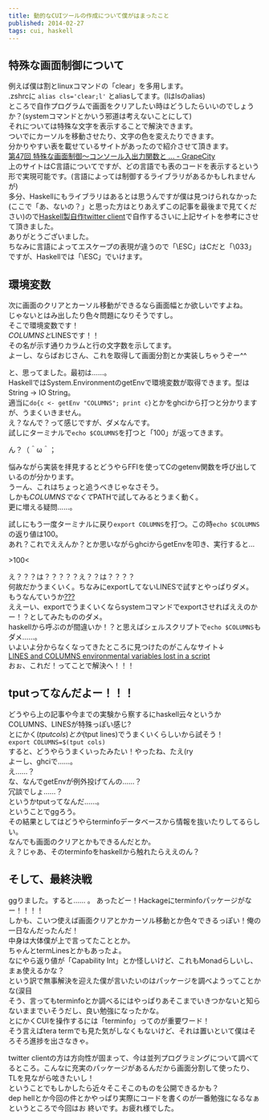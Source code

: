 ```yaml
---
title: 動的なCUIツールの作成について僕がはまったこと
published: 2014-02-27
tags: cui, haskell
---
```


## 特殊な画面制御について
例えば僕は割とlinuxコマンドの「clear」を多用します。  
.zshrcに `alias cls='clear;l'` とaliasしてます。(lはlsのalias)  
ところで自作プログラムで画面をクリアしたい時はどうしたらいいのでしょうか？(systemコマンドとかいう邪道は考えないことにして)  
それについては特殊な文字を表示することで解決できます。  
ついでにカーソルを移動させたり、文字の色を変えたりできます。  
分かりやすい表を載せているサイトがあったので紹介させて頂きます。  
[第47回 特殊な画面制御～コンソール入出力関数と ... - GrapeCity](https://www.grapecity.com/tools/support/powernews/column/clang/047/page02.html)  
上のサイトはC言語についてですが、どの言語でも表のコードを表示するという形で実現可能です。(言語によっては制御するライブラリがあるかもしれませんが)  
多分、Haskellにもライブラリはあるとは思うんですが僕は見つけられなかった(ここで「あ、ないの？」と思った方はとりあえずこの記事を最後まで見てください)ので[Haskell製自作twitter client](https://github.com/lmdexpr/cAtelier)で自作するさいに上記サイトを参考にさせて頂きました。  
ありがとうございました。  
ちなみに言語によってエスケープの表現が違うので「\\ESC」はCだと「\\033」ですが、Haskellでは「\\ESC」でいけます。  

## 環境変数
次に画面のクリアとカーソル移動ができるなら画面幅とか欲しいですよね。  
じゃないとはみ出したり色々問題になりそうですし。  
そこで環境変数です！  
$COLUMNSと$LINESです！！  
その名が示す通りカラムと行の文字数を示してます。  
よーし、ならばおじさん、これを取得して画面分割とか実装しちゃうぞー^^  
  
と、思ってました。最初は……。  
HaskellではSystem.EnvironmentのgetEnvで環境変数が取得できます。型はString -> IO String。  
適当に`do{c <- getEnv "COLUMNS"; print c}`とかをghciから打つと分かりますが、うまくいきません。  
え？なんで？って感じですが、ダメなんです。  
試しにターミナルで`echo $COLUMNS`を打つと「100」が返ってきます。  
  
ん？（＾ω＾；  
  
悩みながら実装を拝見するとどうやらFFIを使ってCのgetenv関数を呼び出しているのが分かります。  
うーん、これはちょっと追うべきじゃなさそう。  
しかも$COLUMNSでなくて$PATHで試してみるとうまく動く。  
更に増える疑問……。
  
試しにもう一度ターミナルに戻り`export COLUMNS`を打つ。この時`echo $COLUMNS`の返り値は100。  
あれ？これでええんか？とか思いながらghciからgetEnvを叩き、実行すると...
  
 \>100<  
  
え？？？は？？？？？え？？は？？？？  
何故だかうまくいく。ちなみにexportしてないLINESで試すとやっぱりダメ。  
もうなんていうか[???](https://www.google.co.jp/search?q=どういうことだってばよ&tbm=isch)  
ええーい、exportでうまくいくならsystemコマンドでexportさせればええのかー！？としてみたもののダメ。  
haskellから呼ぶのが間違いか！？と思えばシェルスクリプトで`echo $COLUMNS`もダメ……。  
いよいよ分からなくなってきたところに見つけたのがこんなサイト↓  
[LINES and COLUMNS environmental variables lost in a script](http://stackoverflow.com/questions/1780483/lines-and-columns-environmental-variables-lost-in-a-script)  
おぉ、これだ！ってことで解決へ！！！

## tputってなんだよー！！！
どうやら上の記事や今までの実験から察するにhaskell云々というかCOLUMNS、LINESが特殊っぽい感じ?  
とにかく$(tput cols)とか$(tput lines)でうまくいくらしいから試そう！  
`export COLUMNS=$(tput cols)`  
すると、どうやらうまくいったみたい！やったね、たえ(ry  
よーし、ghciで……。  
え……？  
な、なんでgetEnvが例外投げてんの……？  
冗談でしょ……？  
というかtputってなんだ……。  
ということでggろう。  
その結果としてはどうやらterminfoデータベースから情報を抜いたりしてるらしい。  
なんでも画面のクリアとかもできるんだとか。  
え？じゃあ、そのterminfoをhaskellから触れたらええのん？  

## そして、最終決戦
ggりました。すると…… 。 
あったどー！Hackageにterminfoパッケージがなー！！！！  
しかも、こいつ使えば画面クリアとかカーソル移動とか色々できるっぽい！俺の一日なんだったんだ！  
中身は大体僕が上で言ってたこととか。  
ちゃんとtermLinesとかもあったよ。  
なにやら返り値が「Capability Int」とか怪しいけど、これもMonadらしいし、まぁ使えるかな？  
という訳で無事解決を迎えた僕が言いたいのはパッケージを調べようってことかな(涙目  
そう、言ってもterminfoとか調べるにはやっぱりあそこまでいきつかないと知らないままでいそうだし、良い勉強になったかな。  
とにかくCUIを操作するには「terminfo」ってのが重要ワード！  
そう言えばtera termでも見た気がしなくもないけど、それは置いといて僕はそろそろ進捗を出さなきゃ。 


twitter clientの方は方向性が固まって、今は並列プログラミングについて調べてるところ。こんなに充実のパッケージがあるんだから画面分割して使ったり、TLを見ながら呟きたいし！  
ということでもしかしたら近々そこそこのものを公開できるかも？  
dep hellとか今回の件とかやっぱり実際にコードを書くのが一番勉強になるなぁというところで今回はお
終いです。お疲れ様でした。
